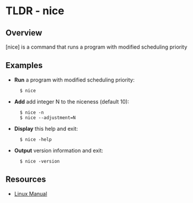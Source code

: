 TLDR - nice
==========

Overview
--------

[nice] is a command that runs a program with modified scheduling priority

Examples
--------

- **Run** a program with modified scheduling priority:

        $ nice

- **Add** add integer N to the niceness (default 10):

        $ nice -n
        $ nice --adjustment=N

- **Display** this help and exit:

        $ nice -help

- **Output** version information and exit:

        $ nice -version


Resources
---------

- [Linux Manual](http://man7.org/linux/man-pages/man1/nice.1.html)
